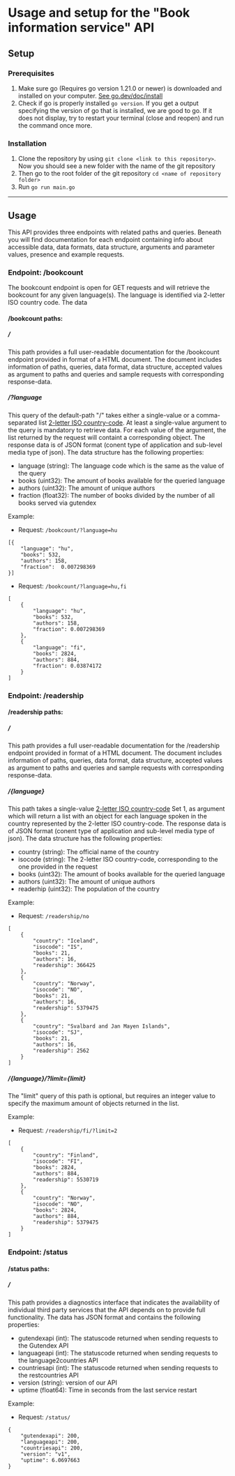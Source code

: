 # Usage and setup for the "Book information service" API

## Setup
### Prerequisites
1. Make sure go (Requires go version 1.21.0 or newer) is downloaded and installed on your computer. [See go.dev/doc/install](https://go.dev/doc/install)
2. Check if go is properly installed ``` go version ```. If you get a output specifying the version of go that is installed, we are good to 
go. If it does not display, try to restart your terminal (close and reopen) and run the command once more.

### Installation
1. Clone the repository by using ``` git clone <link to this repository> ```. Now you should see a new folder with the name of the 
git repository
2. Then go to the root folder of the git repository ``` cd <name of repository folder> ```
3. Run ``` go run main.go ```

---

## Usage
This API provides three endpoints with related paths and queries. Beneath you will find documentation for each endpoint containing
info about accessible data, data formats, data structure, arguments and parameter values, presence and example requests.

### Endpoint: /bookcount
The bookcount endpoint is open for GET requests and will retrieve the bookcount for any given language(s). The language is identified via 2-letter ISO country code.
The data 

#### /bookcount paths:
##### /
This path provides a full user-readable documentation for the /bookcount endpoint provided in format of a HTML document. The document includes information of paths, queries, data format, data structure, accepted values as argument to paths and queries and 
sample requests with corresponding response-data.

##### /?language
This query of the default-path "/" takes either a single-value or a comma-separated list [2-letter ISO country-code](https://en.wikipedia.org/wiki/List_of_ISO_639_language_codes). At least a single-value argument to the query is mandatory to retrieve data. For each value of the argument, the list returned by the request will containt a corresponding object. The response data is 
of JSON format (conent type of application and sub-level media type of json). The data structure has the following properties:
- language (string): The language code which is the same as the value of the query
- books (uint32): The amount of books available for the queried language
- authors (uint32): The amount of unique authors
- fraction (float32): The number of books divided by the number of all books served via gutendex

Example:
- Request: ``` /bookcount/?language=hu ```
```
[{ 
    "language": "hu",
    "books": 532, 
    "authors": 158, 
    "fraction":  0.007298369
}]
```

- Request: ``` /bookcount/?language=hu,fi ```
```
[
    {
        "language": "hu",
        "books": 532,
        "authors": 158,
        "fraction": 0.007298369
    },
    {
        "language": "fi",
        "books": 2824,
        "authors": 884,
        "fraction": 0.03874172
    }
]
```


### Endpoint: /readership

#### /readership paths:
##### /
This path provides a full user-readable documentation for the /readership endpoint provided in format of a HTML document. The document includes information of paths, queries, data format, data structure, accepted values as argument to paths and queries and 
sample requests with corresponding response-data.

##### /{language}
This path takes a single-value [2-letter ISO country-code](https://en.wikipedia.org/wiki/List_of_ISO_639_language_codes) Set 1, as argument 
which will return a list with an object for each language spoken in the country represented by the 2-letter ISO country-code. The response data is of JSON format (conent type of application and sub-level media type of json). The data structure has the following properties:
- country (string): The official name of the country
- isocode (string): The 2-letter ISO country-code, corresponding to the one provided in the request
- books (uint32): The amount of books available for the queried language
- authors (uint32): The amount of unique authors
- readerhip (uint32): The population of the country

Example:
- Request: ``` /readership/no ```
```
[
    {
        "country": "Iceland",
        "isocode": "IS",
        "books": 21,
        "authors": 16,
        "readership": 366425
    },
    {
        "country": "Norway",
        "isocode": "NO",
        "books": 21,
        "authors": 16,
        "readership": 5379475
    },
    {
        "country": "Svalbard and Jan Mayen Islands",
        "isocode": "SJ",
        "books": 21,
        "authors": 16,
        "readership": 2562
    }
]
```


##### /{language}/?limit={limit}
The "limit" query of this path is optional, but requires an integer value to specify the maximum amount of objects returned in the list.


Example:
- Request: ``` /readership/fi/?limit=2 ```
```
[
    {
        "country": "Finland",
        "isocode": "FI",
        "books": 2824,
        "authors": 884,
        "readership": 5530719
    },
    {
        "country": "Norway",
        "isocode": "NO",
        "books": 2824,
        "authors": 884,
        "readership": 5379475
    }
]
```

### Endpoint: /status

#### /status paths:
##### /
This path provides a diagnostics interface that indicates the availability of individual third party services that the API depends on to 
provide full functionality. The data has JSON format and contains the following properties:
- gutendexapi (int): The statuscode returned when sending requests to the Gutendex API
- languageapi (int): The statuscode returned when sending requests to the language2countries API
- countriesapi (int): The statuscode returned when sending requests to the restcountries API
- version (string): version of our API
- uptime (float64): Time in seconds from the last service restart

Example: 
- Request: ``` /status/ ```

```
{
    "gutendexapi": 200,
    "languageapi": 200,
    "countriesapi": 200,
    "version": "v1",
    "uptime": 6.0697663
}
```
